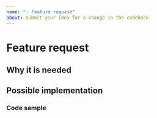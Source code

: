 ```yaml
---
name: "💡 Feature request"
about: Submit your idea for a change in the codebase.
---
```


# Feature request

<!--
This issue should serve for you to present or pitch an idea to the maintainers - but remember that it would be better if you were to submit a PR instead 🤗
-->

## Why it is needed

<!--
Please tell us a bit more of why you want this feature to be added, what's its origin.
-->

## Possible implementation

<!--
It really helps if you could describe from a technical POV how this new feature would work, which code it rely on, etc.
-->

### Code sample

<!--
Please show how the new code could work, if doable.
-->
